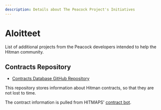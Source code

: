 ```yaml
---
description: Details about The Peacock Project's Initiatives
---
```


# Aloitteet

List of additional projects from the Peacock developers intended to help the Hitman community.

## Contracts Repository

-   [Contracts Database GitHub Repository](https://github.com/thepeacockproject/Contracts)

This repository stores information about Hitman contracts, so that they are not lost to time.

The contract information is pulled from HITMAPS' [contract bot](https://bot.hitmaps.com/).
